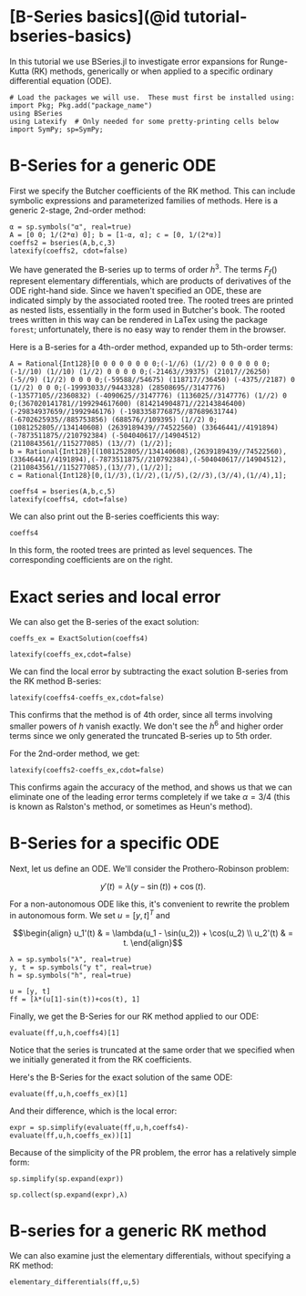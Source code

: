 # [B-Series basics](@id tutorial-bseries-basics)

In this tutorial we use BSeries.jl to investigate error expansions for Runge-Kutta (RK)
methods, generically or when applied to a specific ordinary differential equation (ODE).


```@example bseries-basics
# Load the packages we will use.  These must first be installed using: import Pkg; Pkg.add("package_name")
using BSeries
using Latexify  # Only needed for some pretty-printing cells below
import SymPy; sp=SymPy;
```

# B-Series for a generic ODE

First we specify the Butcher coefficients of the RK method.
This can include symbolic expressions and parameterized families of methods.
Here is a generic 2-stage, 2nd-order method:


```@example bseries-basics
α = sp.symbols("α", real=true)
A = [0 0; 1/(2*α) 0]; b = [1-α, α]; c = [0, 1/(2*α)]
coeffs2 = bseries(A,b,c,3)
latexify(coeffs2, cdot=false)
```

We have generated the B-series up to terms of order $h^3$.  The terms $F_f()$
represent elementary differentials, which are products of derivatives of the
ODE right-hand side.  Since we haven't specified an ODE, these are indicated
simply by the associated rooted tree.  The rooted trees are printed as nested
lists, essentially in the form used in Butcher's book.  The rooted trees written
in this way can be rendered in LaTex using the package `forest`; unfortunately,
there is no easy way to render them in the browser.

Here is a B-series for a 4th-order method, expanded up to 5th-order terms:


```@example bseries-basics
A = Rational{Int128}[0 0 0 0 0 0 0 0;(-1//6) (1//2) 0 0 0 0 0 0;(-1//10) (1//10) (1//2) 0 0 0 0 0;(-21463//39375) (21017//26250) (-5//9) (1//2) 0 0 0 0;(-59588//54675) (118717//36450) (-4375//2187) 0 (1//2) 0 0 0;(-19993033//9443328) (28508695//3147776) (-13577105//2360832) (-4090625//3147776) (1136025//3147776) (1//2) 0 0;(367020141781//199294617600) (814214904871//22143846400) (-29834937659//1992946176) (-1983358776875//87689631744) (-6702625935//885753856) (688576//109395) (1//2) 0;(1081252805//134140608) (2639189439//74522560) (33646441//4191894) (-7873511875//210792384) (-504040617//14904512) (2110843561//115277085) (13//7) (1//2)];
b = Rational{Int128}[(1081252805//134140608),(2639189439//74522560),(33646441//4191894),(-7873511875//210792384),(-504040617//14904512),(2110843561//115277085),(13//7),(1//2)];
c = Rational{Int128}[0,(1//3),(1//2),(1//5),(2//3),(3//4),(1//4),1];

coeffs4 = bseries(A,b,c,5)
latexify(coeffs4, cdot=false)
```

We can also print out the B-series coefficients this way:


```@example bseries-basics
coeffs4
```

In this form, the rooted trees are printed as level sequences.  The corresponding coefficients are on the right.

# Exact series and local error

We can also get the B-series of the exact solution:


```@example bseries-basics
coeffs_ex = ExactSolution(coeffs4)
```


```@example bseries-basics
latexify(coeffs_ex,cdot=false)
```

We can find the local error by subtracting the exact solution B-series from the RK method B-series:


```@example bseries-basics
latexify(coeffs4-coeffs_ex,cdot=false)
```


This confirms that the method is of 4th order, since all terms involving
smaller powers of $h$ vanish exactly.  We don't see the $h^6$ and higher
order terms since we only generated the truncated B-series up to 5th order.

For the 2nd-order method, we get:


```@example bseries-basics
latexify(coeffs2-coeffs_ex,cdot=false)
```

This confirms again the accuracy of the method, and shows us that we
can eliminate one of the leading error terms completely if we take
$\alpha=3/4$ (this is known as Ralston's method, or sometimes as Heun's method).

# B-Series for a specific ODE

Next, let us define an ODE.  We'll consider the Prothero-Robinson problem:

```math
    y'(t) = \lambda(y-\sin(t)) + \cos(t).
```

For a non-autonomous ODE like this, it's convenient to rewrite the problem
in autonomous form.  We set $u=[y,t]^T$ and

```math
\begin{align}
u_1'(t) & = \lambda(u_1 - \sin(u_2)) + \cos(u_2) \\
u_2'(t) & = t.
\end{align}
```


```@example bseries-basics
λ = sp.symbols("λ", real=true)
y, t = sp.symbols("y t", real=true)
h = sp.symbols("h", real=true)

u = [y, t]
ff = [λ*(u[1]-sin(t))+cos(t), 1]
```

Finally, we get the B-Series for our RK method applied to our ODE:


```@example bseries-basics
evaluate(ff,u,h,coeffs4)[1]
```

Notice that the series is truncated at the same order that we specified
when we initially generated it from the RK coefficients.

Here's the B-Series for the exact solution of the same ODE:


```@example bseries-basics
evaluate(ff,u,h,coeffs_ex)[1]
```

And their difference, which is the local error:


```@example bseries-basics
expr = sp.simplify(evaluate(ff,u,h,coeffs4)-evaluate(ff,u,h,coeffs_ex))[1]
```

Because of the simplicity of the PR problem, the error has a relatively simple form:


```@example bseries-basics
sp.simplify(sp.expand(expr))
```

```@example bseries-basics
sp.collect(sp.expand(expr),λ)
```

# B-series for a generic RK method

We can also examine just the elementary differentials, without specifying a RK method:


```@example bseries-basics
elementary_differentials(ff,u,5)
```
